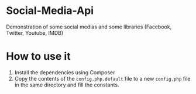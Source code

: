 Social-Media-Api
================

Demonstration of some social medias and some libraries (Facebook, Twitter, Youtube, IMDB)

How to use it
===============

1. Install the dependencies using Composer
2. Copy the contents of the `config.php.default` file to a new `config.php` file in the same directory and fill the constants.

